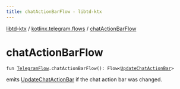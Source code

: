 ```yaml
---
title: chatActionBarFlow - libtd-ktx
---
```


[libtd-ktx](../index.html) / [kotlinx.telegram.flows](index.html) / [chatActionBarFlow](./chat-action-bar-flow.html)

# chatActionBarFlow

`fun `[`TelegramFlow`](../kotlinx.telegram.core/-telegram-flow/index.html)`.chatActionBarFlow(): Flow<`[`UpdateChatActionBar`](https://tdlibx.github.io/td/docs/org/drinkless/td/libcore/telegram/TdApi.UpdateChatActionBar.html)`>`

emits [UpdateChatActionBar](https://tdlibx.github.io/td/docs/org/drinkless/td/libcore/telegram/TdApi.UpdateChatActionBar.html) if the chat action bar was changed.

